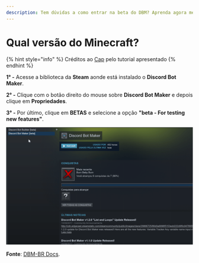 ```yaml
---
description: Tem dúvidas a como entrar na beta do DBM? Aprenda agora mesmo.
---
```


# Qual versão do Minecraft?

{% hint style="info" %}
Créditos ao [Cap](https://discordapp.com/users/293860296542388234) pelo tutorial apresentado
{% endhint %}

**1° -** Acesse a biblioteca da **Steam** aonde está instalado o **Discord Bot Maker**.

**2° -** Clique com o botão direito do mouse sobre **Discord Bot Maker** e depois clique em **Propriedades**.

**3° -** Por último, clique em **BETAS** e selecione a opção **"beta - For testing new features"**.[ ](https://dbmbr.gitbook.io/docs/faq/como-instalar-e-atualizar-os-mods)

![](../../../../.gitbook/assets/assets_-lp01j6rr6vzibztsimm_-lph-sgzsqphantj0c9p_-lph-a2niovjrvzog3a9_beta-dbm.gif)

**Fonte**: [DBM-BR Docs](https://dbmbr.gitbook.io/docs/faq/como-entrar-na-beta-do-dbm).

